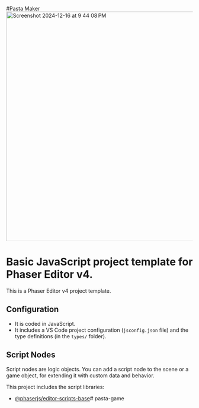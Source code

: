 #Pasta Maker
<img width="621" alt="Screenshot 2024-12-16 at 9 44 08 PM" src="https://github.com/user-attachments/assets/c78f46a9-ba33-4a1a-a402-59b9ce0e1310" />



# Basic JavaScript project template for Phaser Editor v4.

This is a Phaser Editor v4 project template.

## Configuration

* It is coded in JavaScript.
* It includes a VS Code project configuration (`jsconfig.json` file) and the type definitions (in the `types/` folder).

## Script Nodes

Script nodes are logic objects. You can add a script node to the scene or a game object, for extending it with custom data and behavior.

This project includes the script libraries:

- [@phaserjs/editor-scripts-base](https://github.com/phaserjs/editor-scripts-base)# pasta-game
